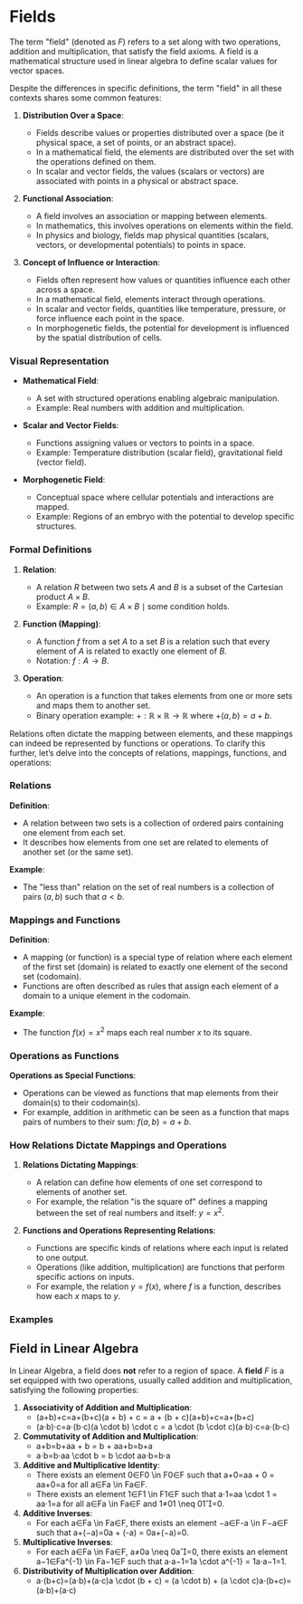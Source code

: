 # Fields
The term "field" (denoted as $F$) refers to a set along with two operations, addition and multiplication, that satisfy the field axioms. 
	A field is a mathematical structure used in linear algebra to define scalar values for vector spaces.

Despite the differences in specific definitions, the term "field" in all these contexts shares some common features:

1. **Distribution Over a Space**:
    
    - Fields describe values or properties distributed over a space (be it physical space, a set of points, or an abstract space).
    - In a mathematical field, the elements are distributed over the set with the operations defined on them.
    - In scalar and vector fields, the values (scalars or vectors) are associated with points in a physical or abstract space.
2. **Functional Association**:
    
    - A field involves an association or mapping between elements.
    - In mathematics, this involves operations on elements within the field.
    - In physics and biology, fields map physical quantities (scalars, vectors, or developmental potentials) to points in space.
3. **Concept of Influence or Interaction**:
    
    - Fields often represent how values or quantities influence each other across a space.
    - In a mathematical field, elements interact through operations.
    - In scalar and vector fields, quantities like temperature, pressure, or force influence each point in the space.
    - In morphogenetic fields, the potential for development is influenced by the spatial distribution of cells.

### Visual Representation

- **Mathematical Field**:
    
    - A set with structured operations enabling algebraic manipulation.
    - Example: Real numbers with addition and multiplication.
- **Scalar and Vector Fields**:
    
    - Functions assigning values or vectors to points in a space.
    - Example: Temperature distribution (scalar field), gravitational field (vector field).
- **Morphogenetic Field**:
    
    - Conceptual space where cellular potentials and interactions are mapped.
    - Example: Regions of an embryo with the potential to develop specific structures.

### Formal Definitions

1. **Relation**:
    
    - A relation $R$ between two sets $A$ and $B$ is a subset of the Cartesian product $A \times B$.
    - Example: $R = {(a, b) \in A \times B \mid \text{some condition holds} }$.
2. **Function (Mapping)**:
    
    - A function $f$ from a set $A$ to a set $B$ is a relation such that every element of $A$ is related to exactly one element of $B$.
    - Notation: $f: A \rightarrow B$.
3. **Operation**:
    
    - An operation is a function that takes elements from one or more sets and maps them to another set.
    - Binary operation example: $+: \mathbb{R} \times \mathbb{R} \rightarrow \mathbb{R}$ where $+(a, b) = a + b$.

Relations often dictate the mapping between elements, and these mappings can indeed be represented by functions or operations. To clarify this further, let’s delve into the concepts of relations, mappings, functions, and operations:

### Relations

**Definition**:

- A relation between two sets is a collection of ordered pairs containing one element from each set.
- It describes how elements from one set are related to elements of another set (or the same set).

**Example**:

- The "less than" relation on the set of real numbers is a collection of pairs $(a, b)$ such that $a < b$.

### Mappings and Functions

**Definition**:

- A mapping (or function) is a special type of relation where each element of the first set (domain) is related to exactly one element of the second set (codomain).
- Functions are often described as rules that assign each element of a domain to a unique element in the codomain.

**Example**:

- The function $f(x) = x^2$ maps each real number $x$ to its square.

### Operations as Functions

**Operations as Special Functions**:

- Operations can be viewed as functions that map elements from their domain(s) to their codomain(s).
- For example, addition in arithmetic can be seen as a function that maps pairs of numbers to their sum: $f(a, b) = a + b$.

### How Relations Dictate Mappings and Operations

1. **Relations Dictating Mappings**:
    
    - A relation can define how elements of one set correspond to elements of another set.
    - For example, the relation "is the square of" defines a mapping between the set of real numbers and itself: $y = x^2$.
2. **Functions and Operations Representing Relations**:
    
    - Functions are specific kinds of relations where each input is related to one output.
    - Operations (like addition, multiplication) are functions that perform specific actions on inputs.
    - For example, the relation $y = f(x)$, where $f$ is a function, describes how each $x$ maps to $y$.

### Examples
## Field in Linear Algebra
In Linear Algebra, a field does **not** refer to a region of space.
A **field** $F$ is a set equipped with two operations, usually called addition and multiplication, satisfying the following properties:

1. **Associativity of Addition and Multiplication**:
    - (a+b)+c=a+(b+c)(a + b) + c = a + (b + c)(a+b)+c=a+(b+c)
    - (a⋅b)⋅c=a⋅(b⋅c)(a \cdot b) \cdot c = a \cdot (b \cdot c)(a⋅b)⋅c=a⋅(b⋅c)
2. **Commutativity of Addition and Multiplication**:
    - a+b=b+aa + b = b + aa+b=b+a
    - a⋅b=b⋅aa \cdot b = b \cdot aa⋅b=b⋅a
3. **Additive and Multiplicative Identity**:
    - There exists an element 0∈F0 \in F0∈F such that a+0=aa + 0 = aa+0=a for all a∈Fa \in Fa∈F.
    - There exists an element 1∈F1 \in F1∈F such that a⋅1=aa \cdot 1 = aa⋅1=a for all a∈Fa \in Fa∈F and 1≠01 \neq 01=0.
4. **Additive Inverses**:
    - For each a∈Fa \in Fa∈F, there exists an element −a∈F-a \in F−a∈F such that a+(−a)=0a + (-a) = 0a+(−a)=0.
5. **Multiplicative Inverses**:
    - For each a∈Fa \in Fa∈F, a≠0a \neq 0a=0, there exists an element a−1∈Fa^{-1} \in Fa−1∈F such that a⋅a−1=1a \cdot a^{-1} = 1a⋅a−1=1.
6. **Distributivity of Multiplication over Addition**:
    - a⋅(b+c)=(a⋅b)+(a⋅c)a \cdot (b + c) = (a \cdot b) + (a \cdot c)a⋅(b+c)=(a⋅b)+(a⋅c)